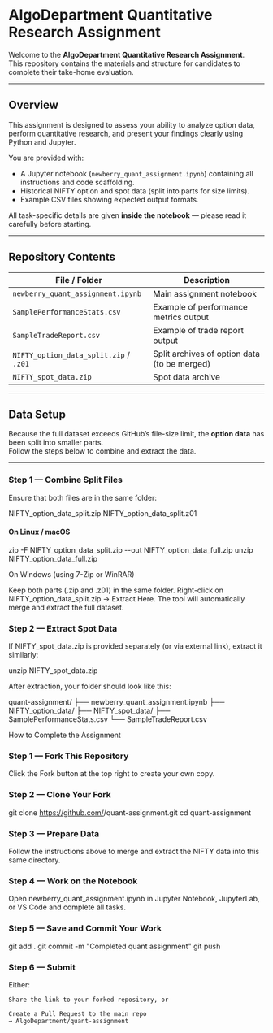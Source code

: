 # AlgoDepartment Quantitative Research Assignment

Welcome to the **AlgoDepartment Quantitative Research Assignment**.  
This repository contains the materials and structure for candidates to complete their take-home evaluation.

---

## Overview

This assignment is designed to assess your ability to analyze option data, perform quantitative research, and present your findings clearly using Python and Jupyter.

You are provided with:
- A Jupyter notebook (`newberry_quant_assignment.ipynb`) containing all instructions and code scaffolding.  
- Historical NIFTY option and spot data (split into parts for size limits).  
- Example CSV files showing expected output formats.

All task-specific details are given **inside the notebook** — please read it carefully before starting.

---

## Repository Contents

| File / Folder | Description |
|----------------|-------------|
| `newberry_quant_assignment.ipynb` | Main assignment notebook |
| `SamplePerformanceStats.csv` | Example of performance metrics output |
| `SampleTradeReport.csv` | Example of trade report output |
| `NIFTY_option_data_split.zip` / `.z01` | Split archives of option data (to be merged) |
| `NIFTY_spot_data.zip` | Spot data archive |

---

## Data Setup

Because the full dataset exceeds GitHub’s file-size limit, the **option data** has been split into smaller parts.  
Follow the steps below to combine and extract the data.

---

### Step 1 — Combine Split Files

Ensure that both files are in the same folder:

NIFTY_option_data_split.zip
NIFTY_option_data_split.z01


####  On Linux / macOS


zip -F NIFTY_option_data_split.zip --out NIFTY_option_data_full.zip
unzip NIFTY_option_data_full.zip 

 On Windows (using 7-Zip or WinRAR)

Keep both parts (.zip and .z01) in the same folder.
Right-click on NIFTY_option_data_split.zip → Extract Here.
The tool will automatically merge and extract the full dataset.

### Step 2 — Extract Spot Data

If NIFTY_spot_data.zip is provided separately (or via external link), extract it similarly:

unzip NIFTY_spot_data.zip

After extraction, your folder should look like this:

quant-assignment/
├── newberry_quant_assignment.ipynb
├── NIFTY_option_data/
├── NIFTY_spot_data/
├── SamplePerformanceStats.csv
└── SampleTradeReport.csv

How to Complete the Assignment
### Step 1 — Fork This Repository

Click the Fork button at the top right to create your own copy.
### Step 2 — Clone Your Fork

git clone https://github.com/<your-username>/quant-assignment.git
cd quant-assignment

### Step 3 — Prepare Data

Follow the instructions above to merge and extract the NIFTY data into this same directory.
### Step 4 — Work on the Notebook

Open newberry_quant_assignment.ipynb in Jupyter Notebook, JupyterLab, or VS Code and complete all tasks.
### Step 5 — Save and Commit Your Work

git add .
git commit -m "Completed quant assignment"
git push

### Step 6 — Submit

Either:

    Share the link to your forked repository, or

    Create a Pull Request to the main repo
    → AlgoDepartment/quant-assignment
